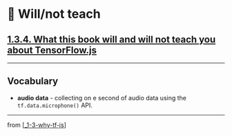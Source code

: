 # 🌱 Will/not teach

## [**1.3.4.** What this book will and will not teach you about TensorFlow.js](https://livebook.manning.com/book/deep-learning-with-javascript/chapter-1/179)

---

## **Vocabulary**

- **audio data** - collecting on e second of audio data using the `tf.data.microphone()` API.

---

from [[_1-3-why-tf-js]]

[//begin]: # "Autogenerated link references for markdown compatibility"
[_1-3-why-tf-js]: _1-3-why-tf-js.md "🌱 Why TF.js?"
[//end]: # "Autogenerated link references"
